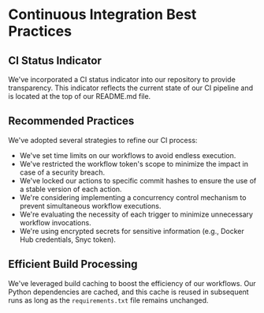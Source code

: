 # Continuous Integration Best Practices

## CI Status Indicator

We've incorporated a CI status indicator into our repository to provide transparency. This indicator reflects the current state of our CI pipeline and is located at the top of our README.md file.

## Recommended Practices

We've adopted several strategies to refine our CI process:

- We've set time limits on our workflows to avoid endless execution.
- We've restricted the workflow token's scope to minimize the impact in case of a security breach.
- We've locked our actions to specific commit hashes to ensure the use of a stable version of each action.
- We're considering implementing a concurrency control mechanism to prevent simultaneous workflow executions.
- We're evaluating the necessity of each trigger to minimize unnecessary workflow invocations.
- We're using encrypted secrets for sensitive information (e.g., Docker Hub credentials, Snyc token).

## Efficient Build Processing

We've leveraged build caching to boost the efficiency of our workflows. Our Python dependencies are cached, and this cache is reused in subsequent runs as long as the `requirements.txt` file remains unchanged.